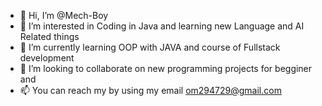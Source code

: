 - 👋 Hi, I’m @Mech-Boy
- 👀 I’m interested in Coding in Java and learning new Language and AI Related things
- 🌱 I’m currently learning OOP with JAVA and course  of Fullstack development 
- 💞️ I’m looking to collaborate on new programming projects for begginer and 
- 📫 You can reach my by using my email om294729@gmail.com

<!---
Mech-Boy/Mech-Boy is a ✨ special ✨ repository because its `README.md` (this file) appears on your GitHub profile.
You can click the Preview link to take a look at your changes.
--->
